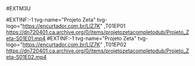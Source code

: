 #EXTM3U

#EXTINF:-1 tvg-name="Projeto Zeta" tvg-logo="https://encurtador.com.br/LlZ7K" ,T01EP01
https://dn720401.ca.archive.org/0/items/projetozetacompletodub/Projeto_Zeta-S01E01.mp4
#EXTINF:-1 tvg-name="Projeto Zeta" tvg-logo="https://encurtador.com.br/LlZ7K" ,T01EP02
https://dn720401.ca.archive.org/0/items/projetozetacompletodub/Projeto_Zeta-S01E02.mp4

